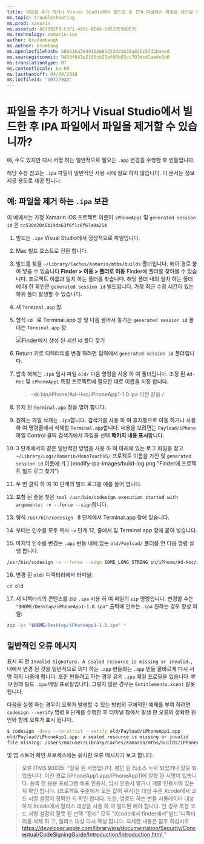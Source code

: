 ```yaml
---
title: 파일을 추가 하거나 Visual Studio에서 빌드한 후 IPA 파일에서 파일을 제거할 수 있습니까?
ms.topic: troubleshooting
ms.prod: xamarin
ms.assetid: 6C3082FB-C3F1-4661-BE45-64570E56DE7C
ms.technology: xamarin-ios
author: bradumbaugh
ms.author: brumbaug
ms.openlocfilehash: b8b61ba38491b2085233dd1b30a82bc57d2baaed
ms.sourcegitcommit: 945df041e2180cb20af08b83cc703ecd1aedc6b0
ms.translationtype: MT
ms.contentlocale: ko-KR
ms.lasthandoff: 04/04/2018
ms.locfileid: "30777933"
---
```

# <a name="can-i-add-files-to-or-remove-files-from-an-ipa-file-after-building-it-in-visual-studio"></a>파일을 추가 하거나 Visual Studio에서 빌드한 후 IPA 파일에서 파일을 제거할 수 있습니까?

예, 수도 있지만 다시 서명 하는 일반적으로 필요는 `.app` 변경을 수행한 후 번들입니다.

해당 수정 참고는 `.ipa` 파일이 일반적인 사용 시에 필요 하지 않습니다. 이 문서는 정보 제공 용도로 제공 됩니다.

## <a name="example-removing-a-file-from-a-ipa-archive"></a>예: 파일을 제거 하는 `.ipa` 보관

이 예에서는 가정 Xamarin.iOS 프로젝트 이름이 `iPhoneApp1` 및 `generated session id` 은 `cc530d20d6b19da63f6f1c6f67a0a254`

1.  빌드는 `.ipa` Visual Studio에서 정상적으로 파일입니다.

2.  Mac 빌드 호스트로 전환 합니다.

3.  빌드를 찾을 `~/Library/Caches/Xamarin/mtbs/builds` 폴더입니다. 에이 경로 붙여 넣을 수 있습니다 **Finder > 이동 > 폴더로 이동** Finder에 폴더를 찾아볼 수 있습니다. 프로젝트 이름과 일치 하는 폴더를 찾습니다. 해당 폴더 내의 일치 하는 폴더에 대 한 확인은 `generated session id` 빌드입니다. 가장 최근 수정 시간이 있는 하위 폴더 발생할 수 있습니다.

4.  새 `Terminal.app` 창.

5.  형식 `cd ` 로 Terminal.app 창 및 다음 끌어서 놓기는 `generated session id` 폴더는 `Terminal.app` 창:

    ![](modify-ipa-images/session-id-folder.png "Finder에서 생성 된 세션 id 폴더 찾기")

6.  Return 키로 디렉터리를 변경 하려면 입력에서 `generated session id` 폴더입니다.

7.  압축 해제는 `.ipa` 임시 파일 `old/` 다음 명령을 사용 하 여 폴더입니다. 조정 된 `Ad-Hoc` 및 `iPhoneApp1` 특정 프로젝트에 필요한 대로 이름을 지정 합니다.

    > -xk bin/iPhone/Ad-Hoc/iPhoneApp1-1.0.ipa 이전 같음 /

8.  유지 된 `Terminal.app` 창을 열어 합니다.

9.  원하는 파일 삭제는 `.ipa`합니다. 검색기를 사용 하 여 휴지통으로 이동 하거나 사용 하 여 명령줄에서 삭제할 `Terminal.app`합니다. 내용을 보려면는 `Payload/iPhone` 파일 Control 클릭 검색기에서 파일을 선택 **패키지 내용 표시**합니다.

10.  3 단계에서와 같은 일반적인 방법을 사용 하 여 아래에 있는 로그 파일을 찾고 `~/Library/Logs/Xamarin/MonoTouchVS/` 프로젝트 이름을 가진 및 `generated session id` 이름에: ![ ] (modify-ipa-images/build-log.png "Finder에 프로젝트 빌드 로그 찾기")

11.  두 번 클릭 하 여 10 단계의 빌드 로그를 예를 들어 엽니다.

12.  포함 된 줄을 찾은 `tool /usr/bin/codesign execution started with arguments: -v --force --sign`합니다.

13.  형식 `/usr/bin/codesign ` 8 단계에서 Terminal.app 창에 있습니다.

14.  부터는 인수를 모두 복사 `-v` 단계 12, 줄에서 및 Terminal.app 창에 붙여 넣습니다.

15.  마지막 인수를 변경는 `.app` 번들 내에 있는 `old/Payload/` 폴더를 연 다음 명령 실행 합니다.

```bash
/usr/bin/codesign -v --force --sign SOME_LONG_STRING in/iPhone/Ad-Hoc/iPhoneApp1.app/ResourceRules.plist --entitlements obj/iPhone/Ad-Hoc/Entitlements.xcent old/Payload/iPhoneApp1.app
```

16.  변경 된 `old/` 디렉터리에서 터미널:

```bash
cd old
```

17.  새 디렉터리의 콘텐츠를 zip `.ipa` 사용 하 여 파일의 `zip` 명령입니다. 변경할 수는 `"$HOME/Desktop/iPhoneApp1-1.0.ipa"` 출력에 인수는 `.ipa` 원하는 경우 항상 파일:

```bash
zip -yr "$HOME/Desktop/iPhoneApp1-1.0.ipa" *
```

## <a name="common-error-messages"></a>일반적인 오류 메시지

표시 되 면 `Invalid Signature. A sealed resource is missing or invalid.`, 내에서 변경 된 것을 일반적으로 의미 하는 `.app` 번들와는 `.app` 번들 올바르게 다시 서명 하지 나중에 합니다. 또한 만들려고 하는 경우 유의 `.ipa` 메일 프로필을 있습니다 _해야_ 원래 빌드 `.ipa` 메일 프로필입니다. 그렇지 않은 경우는 `Entitlements.xcent` 잘못 됩니다.

다음을 실행 하는 경우이 오류가 발생할 수 있는 방법의 구체적인 예제를 부여 하려면 `codesign --verify` 명령 9 단계를 수행한 후 터미널 창에서 발생 한 오류의 정확한 원인와 함께 오류가 표시 됩니다.

```bash
$ codesign -dvvv --no-strict --verify old/Payload/iPhoneApp1.app
old/Payload/iPhoneApp1.app: a sealed resource is missing or invalid
file missing: /Users/macuser/Library/Caches/Xamarin/mtbs/builds/iPhoneApp1/cc530d20d6b19da63f6f1c6f67a0a254/old/Payload/iPhoneApp1.app/MyFile.png
```

및 앱 스토어 확인 프로세스에는 유사한 오류 메시지가 보고 합니다.

> 오류 ITMS 90035: "잘못 된 서명입니다. 봉인 된 리소스 누락 되었거나 잘못 되었습니다. 이진 경로 [iPhoneApp1.app/iPhoneApp1]에 잘못 된 서명이 있습니다. 등록 한 응용 프로그램 배포 인증서, 임시 인증서 말거나 개발 인증서에 있는지 확인 합니다. (프로젝트 수준에서 모든 값이 무시)는 대상 수준 Xcode에서 코드 서명 설정이 정확한 지 확인 합니다. 또한, 업로드 하는 번들 시뮬레이터 대상 하지 Xcode에서 릴리스 대상을 사용 하 여 빌드된 해야 합니다. 인 경우 특정 코드 서명 설정이 잘못 된 선택 "정리" 모두 "Xcode에서 finder에서"빌드"디렉터리를 삭제 하 고, 릴리스 대상 다시 작성 합니다. 자세한 내용은 참조 하십시오 [ https://developer.apple.com/library/ios/documentation/Security/Conceptual/CodeSigningGuide/Introduction/Introduction.html ](https://developer.apple.com/library/ios/documentation/Security/Conceptual/CodeSigningGuide/Introduction/Introduction.html)"
